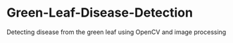 # Green-Leaf-Disease-Detection
Detecting disease from the green leaf using OpenCV and image processing
